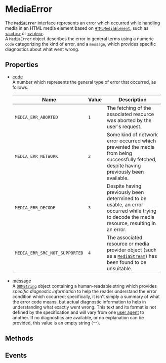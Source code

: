 # MediaError

<div class='overview'><span class="seoSummary">The <code><strong>MediaError</strong></code> interface represents an error which occurred while handling media in an HTML media element based on <a href="/en-US/docs/Web/API/HTMLMediaElement" title="The HTMLMediaElement interface adds to HTMLElement the properties and methods needed to support basic media-related capabilities that are common to audio and video."><code>HTMLMediaElement</code></a>, such as <a href="/en-US/docs/Web/HTML/Element/audio" title="The HTML <audio> element is used to embed sound content in documents. It may contain one or more audio sources, represented using the src attribute or the <source> element:&nbsp;the browser will choose the most suitable one. It can also be the destination for streamed media, using a MediaStream."><code>&lt;audio&gt;</code></a> or <a href="/en-US/docs/Web/HTML/Element/video" title="The&nbsp;HTML Video element&nbsp;(<video>) embeds a media player which supports video playback into the document.&nbsp;You can use&nbsp;<video>&nbsp;for audio content as well, but the <audio> element may provide a more appropriate user experience."><code>&lt;video&gt;</code></a>.</span></div>

<div class='overview'>A <code>MediaError</code> object describes the error in general terms using a numeric <code>code</code> categorizing the kind of error, and a <code>message</code>, which provides specific diagnostics about what went wrong.</div>

## Properties

<ul class="items properties">
  <li>
    <a href="">code</a>
    <div>A number which represents the general type of error that occurred, as follows: <table class="standard-table">
 <thead>
  <tr>
   <th scope="col">Name</th>
   <th scope="col">Value</th>
   <th scope="col">Description</th>
  </tr>
 </thead>
 <tbody>
  <tr>
   <td><code>MEDIA_ERR_ABORTED</code></td>
   <td><code>1</code></td>
   <td>The fetching of the associated resource was aborted by the user's request.</td>
  </tr>
  <tr>
   <td><code>MEDIA_ERR_NETWORK</code></td>
   <td><code>2</code></td>
   <td>Some kind of network error occurred which prevented the media from being successfully fetched, despite having previously been available.</td>
  </tr>
  <tr>
   <td><code>MEDIA_ERR_DECODE</code></td>
   <td><code>3</code></td>
   <td>Despite having previously been determined to be usable, an error occurred while trying to decode the media resource, resulting in an error.</td>
  </tr>
  <tr>
   <td><code>MEDIA_ERR_SRC_NOT_SUPPORTED</code></td>
   <td><code>4</code></td>
   <td>The associated resource or media provider object (such as a <a href="/en-US/docs/Web/API/MediaStream" title="The MediaStream interface represents a stream of media content. A stream consists of several tracks such as&nbsp;video or audio tracks. Each track is specified as an instance of MediaStreamTrack."><code>MediaStream</code></a>) has been found to be unsuitable.</td>
  </tr>
 </tbody>
</table></div>
  </li>
  <li>
    <a href="">message</a>
    <div>A <a href="/en-US/docs/Web/API/DOMString" title="DOMString is a UTF-16 String. As JavaScript already uses such strings, DOMString is mapped directly to a String."><code>DOMString</code></a> object containing a human-readable string which provides <em>specific diagnostic information</em> to help the reader understand the error condition which occurred; specifically, it isn't simply a summary of what the error code means, but actual diagnostic information to help in understanding what exactly went wrong. This text and its format is not defined by the specification and will vary from one <a class="glossaryLink" href="/en-US/docs/Glossary/user_agent" title="user agent: A user agent is a computer program representing a person, for example, a browser in a Web context.">user agent</a> to another. If no diagnostics are available, or no explanation can be provided, this value is an empty string (<code>""</code>).</div>
  </li>
</ul>

## Methods

<ul class="items methods">

</ul>

## Events
